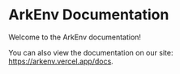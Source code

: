 # ArkEnv Documentation

Welcome to the ArkEnv documentation!

You can also view the documentation on our site: https://arkenv.vercel.app/docs.
